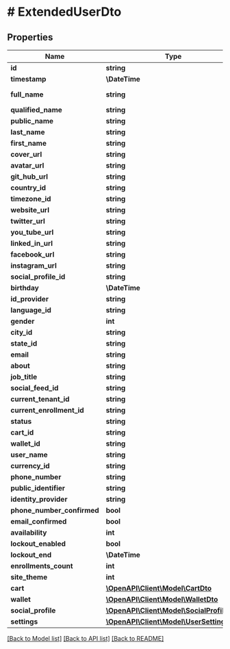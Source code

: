 # # ExtendedUserDto

## Properties

Name | Type | Description | Notes
------------ | ------------- | ------------- | -------------
**id** | **string** |  | [optional]
**timestamp** | **\DateTime** |  | [optional]
**full_name** | **string** |  | [optional] [readonly]
**qualified_name** | **string** |  | [optional]
**public_name** | **string** |  | [optional]
**last_name** | **string** |  | [optional]
**first_name** | **string** |  | [optional]
**cover_url** | **string** |  | [optional]
**avatar_url** | **string** |  | [optional]
**git_hub_url** | **string** |  | [optional]
**country_id** | **string** |  | [optional]
**timezone_id** | **string** |  | [optional]
**website_url** | **string** |  | [optional]
**twitter_url** | **string** |  | [optional]
**you_tube_url** | **string** |  | [optional]
**linked_in_url** | **string** |  | [optional]
**facebook_url** | **string** |  | [optional]
**instagram_url** | **string** |  | [optional]
**social_profile_id** | **string** |  | [optional]
**birthday** | **\DateTime** |  | [optional]
**id_provider** | **string** |  | [optional]
**language_id** | **string** |  | [optional]
**gender** | **int** |  | [optional]
**city_id** | **string** |  | [optional]
**state_id** | **string** |  | [optional]
**email** | **string** |  | [optional]
**about** | **string** |  | [optional]
**job_title** | **string** |  | [optional]
**social_feed_id** | **string** |  | [optional]
**current_tenant_id** | **string** |  | [optional]
**current_enrollment_id** | **string** |  | [optional]
**status** | **string** |  | [optional]
**cart_id** | **string** |  | [optional]
**wallet_id** | **string** |  | [optional]
**user_name** | **string** |  | [optional]
**currency_id** | **string** |  | [optional]
**phone_number** | **string** |  | [optional]
**public_identifier** | **string** |  | [optional]
**identity_provider** | **string** |  | [optional]
**phone_number_confirmed** | **bool** |  | [optional]
**email_confirmed** | **bool** |  | [optional]
**availability** | **int** |  | [optional]
**lockout_enabled** | **bool** |  | [optional]
**lockout_end** | **\DateTime** |  | [optional]
**enrollments_count** | **int** |  | [optional]
**site_theme** | **int** |  | [optional]
**cart** | [**\OpenAPI\Client\Model\CartDto**](CartDto.md) |  | [optional]
**wallet** | [**\OpenAPI\Client\Model\WalletDto**](WalletDto.md) |  | [optional]
**social_profile** | [**\OpenAPI\Client\Model\SocialProfileDto**](SocialProfileDto.md) |  | [optional]
**settings** | [**\OpenAPI\Client\Model\UserSettingsDto**](UserSettingsDto.md) |  | [optional]

[[Back to Model list]](../../README.md#models) [[Back to API list]](../../README.md#endpoints) [[Back to README]](../../README.md)
